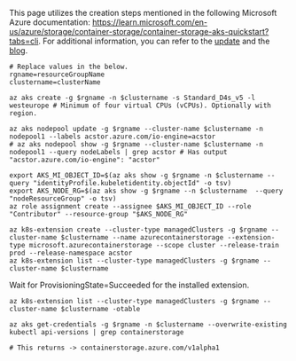 This page utilizes the creation steps mentioned in the following Microsoft Azure documentation: https://learn.microsoft.com/en-us/azure/storage/container-storage/container-storage-aks-quickstart?tabs=cli. For additional information, you can refer to the [update](https://azure.microsoft.com/en-us/updates/public-preview-azure-container-storage/) and the [blog](https://azure.microsoft.com/en-us/blog/transforming-containerized-applications-with-azure-container-storage-now-in-preview/).

```
# Replace values in the below.
rgname=resourceGroupName
clustername=clusterName
```

```
az aks create -g $rgname -n $clustername -s Standard_D4s_v5 -l westeurope # Minimum of four virtual CPUs (vCPUs). Optionally with region.

az aks nodepool update -g $rgname --cluster-name $clustername -n nodepool1 --labels acstor.azure.com/io-engine=acstor
# az aks nodepool show -g $rgname --cluster-name $clustername -n nodepool1 --query nodeLabels | grep acstor # Has output "acstor.azure.com/io-engine": "acstor"

export AKS_MI_OBJECT_ID=$(az aks show -g $rgname -n $clustername --query "identityProfile.kubeletidentity.objectId" -o tsv)
export AKS_NODE_RG=$(az aks show -g $rgname --n $clustername  --query "nodeResourceGroup" -o tsv)
az role assignment create --assignee $AKS_MI_OBJECT_ID --role "Contributor" --resource-group "$AKS_NODE_RG"

az k8s-extension create --cluster-type managedClusters -g $rgname --cluster-name $clustername --name azurecontainerstorage --extension-type microsoft.azurecontainerstorage --scope cluster --release-train prod --release-namespace acstor
az k8s-extension list --cluster-type managedClusters -g $rgname --cluster-name $clustername
```

Wait for ProvisioningState=Succeeded for the installed extension.

```
az k8s-extension list --cluster-type managedClusters -g $rgname --cluster-name $clustername -otable
```

```
az aks get-credentials -g $rgname -n $clustername --overwrite-existing
kubectl api-versions | grep containerstorage

# This returns -> containerstorage.azure.com/v1alpha1
```
